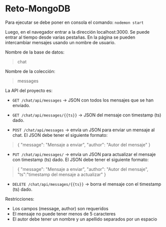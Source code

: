 # Reto-MongoDB

Para ejecutar se debe poner en consola el comando: `nodemon start`

Luego, en el navegador entrar a la dirección localhost:3000. Se puede entrar al tiempo desde varias pestañas. En la página se pueden intercambiar mensajes usando un nombre de usuario.

Nombre de la base de datos: 

> chat

Nombre de la colección: 

> messages

La API del proyecto es:

* `GET /chat/api/messages` -> JSON con todos los mensajes que se han enviado.

* `GET /chat/api/messages/{{ts}}` -> JSON del mensaje con timestamp (ts) dado.

* `POST /chat/api/messages` -> envía un JSON para enviar un mensaje al chat. El JSON debe tener el siguiente formato:

> { "message": "Mensaje a enviar", "author": "Autor del mensaje" }

* `PUT /chat/api/messages/` -> envía un JSON para actualizar el mensaje con timestamp (ts) dado. El JSON debe tener el siguiente formato:

> { "message": "Mensaje a enviar", "author": "Autor del mensaje", "ts":"timestamp del mensaje a actualizar" }

* `DELETE /chat/api/messages/{{ts}}` -> borra el mensaje con el timestamp (ts) dado.

Restricciones:

* Los campos (message, author) son requeridos
* El mensaje no puede tener menos de 5 caracteres
* El autor debe tener un nombre y un apellido separados por un espacio
